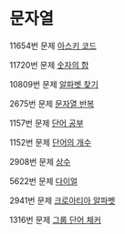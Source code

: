 # 문자열

11654번 문제 [아스키 코드](https://www.acmicpc.net/problem/11654)

11720번 문제 [숫자의 합](https://www.acmicpc.net/problem/11720)

10809번 문제 [알파벳 찾기](https://www.acmicpc.net/problem/10809)

2675번 문제 [문자열 반복](https://www.acmicpc.net/problem/2675)

1157번 문제 [단어 공부](https://www.acmicpc.net/problem/1157)

1152번 문제 [단어의 개수](https://www.acmicpc.net/problem/1152)

2908번 문제 [상수](https://www.acmicpc.net/problem/2908)

5622번 문제 [다이얼](https://www.acmicpc.net/problem/5622)

2941번 문제 [크로아티아 알파벳](https://www.acmicpc.net/problem/2941)

1316번 문제 [그룹 단어 체커](https://www.acmicpc.net/problem/1316)